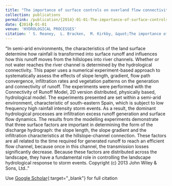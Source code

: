 ```yaml
---
title: "The importance of surface controls on overland flow connectivity in semi-arid environments: results from a numerical experimental approach"
collection: publications
permalink: /publication/{2014}-01-01-The-importance-of-surface-controls-on-overland-flow-connectivity-in-semi-arid-environments-results-from-a-numerical-experimental-approach
date: {2014}-01-01
venue: 'HYDROLOGICAL PROCESSES'
citation: ' S. Reaney,  L. Bracken,  M. Kirkby, &quot;The importance of surface controls on overland flow connectivity in semi-arid environments: results from a numerical experimental approach.&quot; HYDROLOGICAL PROCESSES, {2014}.'
---
```

"In semi-arid environments, the characteristics of the land surface determine how rainfall is transformed into surface runoff and influences how this runoff moves from the hillslopes into river channels. Whether or not water reaches the river channel is determined by the hydrological connectivity. This paper uses a numerical experiment-based approach to systematically assess the effects of slope length, gradient, flow path convergence, infiltration rates and vegetation patterns on the generation and connectivity of runoff. The experiments were performed with the Connectivity of Runoff Model, 2D version distributed, physically based, hydrological model. The experiments presented are set within a semi-arid environment, characteristic of south-eastern Spain, which is subject to low frequency high rainfall intensity storm events. As a result, the dominant hydrological processes are infiltration excess runoff generation and surface flow dynamics. The results from the modelling experiments demonstrate that three surface factors are important in determining the form of the discharge hydrograph: the slope length, the slope gradient and the infiltration characteristics at the hillslope-channel connection. These factors are all related to the time required for generated runoff to reach an efficient flow channel, because once in this channel, the transmission losses significantly decrease. Because these factors are distributed across the landscape, they have a fundamental role in controlling the landscape hydrological response to storm events. Copyright (c) 2013 John Wiley &amp; Sons, Ltd.."

Use [Google Scholar](https://scholar.google.com/scholar?q=The+importance+of+surface+controls+on+overland+flow+connectivity+in+semi+arid+environments:+results+from+a+numerical+experimental+approach){:target="_blank"} for full citation